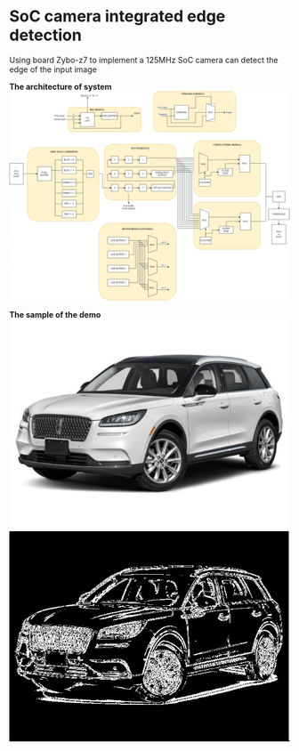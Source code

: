 # SoC camera integrated edge detection
 Using board Zybo-z7 to implement a 125MHz SoC camera can detect the edge of the input image

**The architecture of system** \
![The architecture of system](/FPGA/edge-detection-fp/architecture.png)

**The sample of the demo** \
![The sample of the demo](/Application/Image-Processing/car_in.jpg)
![The sample of the demo](/Application/Image-Processing/car_out.jpg)